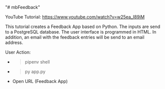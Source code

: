 "# mbFeedback" 

YouTube Tutorial: https://www.youtube.com/watch?v=w25ea_I89iM

This tutorial creates a Feedback App based on Python.
The inputs are send to a PostgreSQL database.
The user interface is programmed in HTML.
In addition, an email with the feedback entries will be send to an email address.

User Action:

- >pipenv shell
- >py app.py
- Open URL (Feedback App)